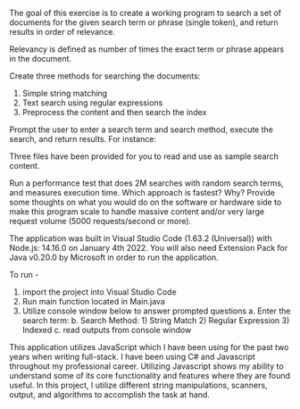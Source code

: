 The goal of this exercise is to create a working program to search a set
of documents for the given search term or phrase (single token), and 
return results in order of relevance. 

Relevancy is defined as number of times the exact term or phrase 
appears in the document. 

Create three methods for searching the documents: 
1. Simple string matching
2. Text search using regular expressions
3. Preprocess the content and then search the index

Prompt the user to enter a search term and search method, execute 
the search, and return results. For instance:
 
Three files have been provided for you to read and use as sample 
search content.

Run a performance test that does 2M searches with random search 
terms, and measures execution time. Which approach is fastest? Why?
Provide some thoughts on what you would do on the software or 
hardware side to make this program scale to handle massive content 
and/or very large request volume (5000 requests/second or more).

The application was built in Visual Studio Code (1.63.2 (Universal)) with Node.js: 14.16.0 on January 4th 2022.
You will also need Extension Pack for Java v0.20.0 by Microsoft in order to run the application.

To run -
1. import the project into Visual Studio Code
2. Run main function located in Main.java
3. Utilize console window below to answer prompted questions
    a. Enter the search term: <user enters search term>
    b. Search Method: 1) String Match 2) Regular Expression 3) Indexed
    c. read outputs from console window

This application utilizes JavaScript which I have been using for the past two years when writing full-stack. I have been using C# and Javascript throughout my professional career. Utilizing Javascript shows my ability to understand some of its core functionality and features where they are found useful. In this project, I utilize different string manipulations, scanners, output, and algorithms to accomplish the task at hand.